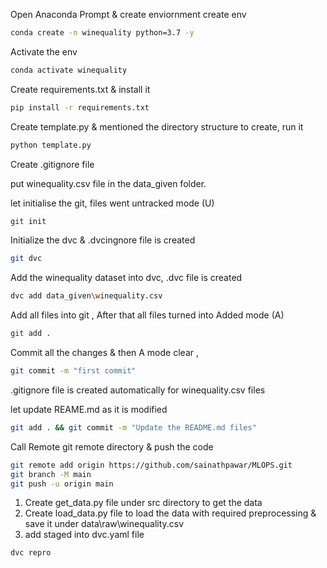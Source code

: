 Open Anaconda Prompt & create enviornment
create env
```bash
conda create -n winequality python=3.7 -y
```

Activate the env
```bash
conda activate winequality
```

Create requirements.txt & install it
```bash
pip install -r requirements.txt
```

Create template.py & mentioned the directory structure to create, run it
```bash
python template.py
```

Create .gitignore file

put winequality.csv file in the data_given folder. 

let initialise the git, files went untracked mode (U)
```bash
git init
```
Initialize the dvc & .dvcingnore file is created
```bash
git dvc
```
Add the winequality dataset into dvc, .dvc file is created
```bash
dvc add data_given\winequality.csv
```

Add all files into git , After that all files turned into Added mode (A)
```bash
git add .
```

Commit all the changes & then A mode clear , 
```bash
git commit -m "first commit"
```
.gitignore file is created automatically for winequality.csv files

let update REAME.md as it is modified
```bash
git add . && git commit -m "Update the README.md files"
```

Call Remote git remote directory & push the code

```bash
git remote add origin https://github.com/sainathpawar/MLOPS.git
git branch -M main
git push -u origin main
```

1. Create get_data.py file under src directory to get the data
2. Create load_data.py file to load the data with required preprocessing & save it under data\raw\winequality.csv
3. add staged into dvc.yaml file

```bash
dvc repro
```

